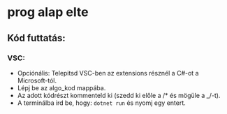 # prog alap elte

## Kód futtatás:

### VSC:

- Opciónális: Telepitsd VSC-ben az extensions résznél a C#-ot a Microsoft-tól.
- Lépj be az algo_kod mappába.
- Az adott kódrészt kommenteld ki (szedd ki előle a /\* és mögüle a \_/-t).
- A terminálba ird be, hogy: `dotnet run` és nyomj egy entert.

